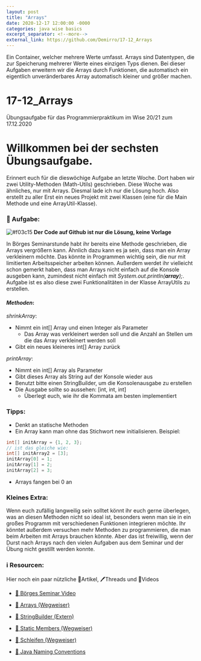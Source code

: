 ```yaml
---
layout: post
title: "Arrays"
date: 2020-12-17 12:00:00 -0000
categories: java wise basics
excerpt_separator: <!--more-->
external_link: https://github.com/Demirro/17-12_Arrays
---
```


Ein Container, welcher mehrere Werte umfasst. Arrays sind Datentypen, die zur Speicherung mehrerer Werte eines einzigen Typs dienen. Bei dieser Aufgaben erweitern wir die Arrays durch Funktionen, die automatisch ein eigentlich unveränderbares Array automatisch kleiner und größer machen.
<!--more-->

# 17-12_Arrays
Übungsaufgabe für das Programmierpraktikum im Wise 20/21 zum 17.12.2020

# Willkommen bei der sechsten Übungsaufgabe.

Erinnert euch für die dieswöchige Aufgabe an letzte Woche. Dort haben wir zwei Utility-Methoden (Math-Utils) geschrieben. Diese Woche was ähnliches, nur mit Arrays.
Diesmal lade ich nur die Lösung hoch. Also erstellt zu aller Erst ein neues Projekt mit zwei Klassen (eine für die Main Methode und eine ArrayUtil-Klasse).


### 📝 Aufgabe:

![#f03c15](https://via.placeholder.com/15/f03c15/000000?text=+) __Der Code auf Github ist nur die Lösung, keine Vorlage__

In Börges Seminarstunde habt ihr bereits eine Methode geschrieben, die Arrays vergrößern kann. Ähnlich dazu kann es ja sein, dass man ein Array verkleinern möchte. Das könnte in Programmen wichtig sein, die nur mit limitierten Arbeitsspeicher arbeiten können. Außerdem werdet ihr vielleicht schon gemerkt haben, dass man Arrays nicht einfach auf die Konsole ausgeben kann, zumindest nicht einfach mit *System.out.println(__array__);*.
Aufgabe ist es also diese zwei Funktionalitäten in der Klasse ArrayUtils zu erstellen.

#### *Methoden*:
*shrinkArray*:
- Nimmt ein int[] Array und einen Integer als Parameter
  - Das Array was verkleinert werden soll und die Anzahl an Stellen um die das Array verkleinert werden soll
- Gibt ein neues kleineres int[] Array zurück

*printArray*:
- Nimmt ein int[] Array als Parameter
- Gibt dieses Array als String auf der Konsole wieder aus
- Benutzt bitte einen StringBuilder, um die Konsolenausgabe zu erstellen
- Die Ausgabe sollte so aussehen: [int, int, int]
  - Überlegt euch, wie ihr die Kommata am besten implementiert

### Tipps:

- Denkt an statische Methoden
- Ein Array kann man ohne das Stichwort new initialisieren. Beispiel:
```java
int[] initArray = {1, 2, 3};
// ist das gleiche wie:
int[] initArray2 = [3];
initArray[0] = 1;
initArray[1] = 2;
initArray[2] = 3;
```
- Arrays fangen bei 0 an

### Kleines Extra:
Wenn euch zufällig langweilig sein solltet könnt ihr euch gerne überlegen, was an diesen Methoden nicht so ideal ist, besonders wenn man sie in ein großes Programm mit verschiedenen Funktionen integrieren möchte.
Ihr könntet außerdem versuchen mehr Methoden zu programmieren, die man beim Arbeiten mit Arrays brauchen könnte.
Aber das ist freiwillig, wenn der Durst nach Arrays nach den vielen Aufgaben aus dem Seminar und der Übung nicht gestillt werden konnte.
    
### ℹ️ Resourcen:
Hier noch ein paar nützliche 📃Artikel, 🖊️Threads und 🎥Videos

- [🎥 Börges Seminar Video](https://www.ilias.uni-koeln.de/ilias/ilias.php?ref_id=3638292&eid=9118f1cb-68c5-4d9a-8f67-7f3e83ecc782&cmd=streamVideo&cmdClass=xoctplayergui&cmdNode=wn:os:17u:185&baseClass=ilrepositorygui)

- [📃 Arrays (Wegweiser)](https://dh-cologne.github.io/java-wegweiser/articles/Arrays.html)
- [📃 StringBuilder (Extern)](http://openbook.rheinwerk-verlag.de/javainsel9/javainsel_04_004.htm)
- [📃 Static Members (Wegweiser)](https://dh-cologne.github.io/java-wegweiser/articles/Static-Members.html)
- [📃 Schleifen (Wegweiser)](https://dh-cologne.github.io/java-wegweiser/articles/Schleifen.html)

- [📃 Java Naming Conventions](https://github.com/DH-Cologne/java-wegweiser/blob/master/articles/Naming-Conventions.md)
